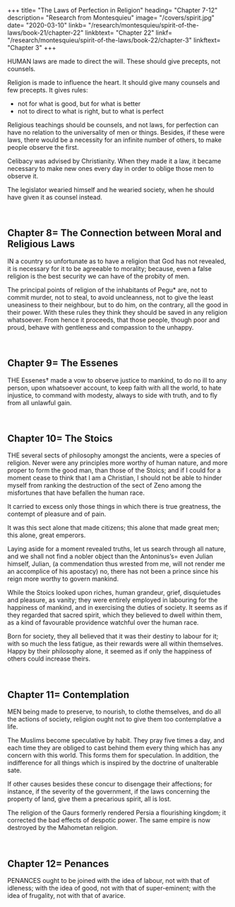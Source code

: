 +++
title= "The Laws of Perfection in Religion"
heading= "Chapter 7-12"
description= "Research from Montesquieu"
image= "/covers/spirit.jpg"
date= "2020-03-10"
linkb= "/research/montesquieu/spirit-of-the-laws/book-21/chapter-22"
linkbtext= "Chapter 22"
linkf= "/research/montesquieu/spirit-of-the-laws/book-22/chapter-3"
linkftext= "Chapter 3"
+++

HUMAN laws are made to direct the will. These should give precepts, not counsels.

Religion is made to influence the heart. It should give many counsels and few precepts. It gives rules:
- not for what is good, but for what is better
- not to direct to what is right, but to what is perfect

Religious teachings should be counsels, and not laws, for perfection can have no relation to the universality of men or things. Besides, if these were laws, there would be a necessity for an infinite number of others, to make people observe the first. 

Celibacy was advised by Christianity. When they made it a law, it became necessary to make new ones every day in order to oblige those men to observe it. 

The legislator wearied himself and he wearied society, when he should have given it as counsel instead.<!--  to make men execute by precept, what those who love perfection would have executed as counsel. -->

<br>

## Chapter 8= The Connection between Moral and Religious Laws

IN a country so unfortunate as to have a religion that God has not revealed, it is necessary for it to be agreeable to morality; because, even a false religion is the best security we can have of the probity of men.

The principal points of religion of the inhabitants of Pegu* are, not to commit murder, not to steal, to avoid uncleanness, not to give the least uneasiness to their neighbour, but to do him, on the contrary, all the good in their power. With these rules they think they should be saved in any religion whatsoever. From hence it proceeds, that those people, though poor and proud, behave with gentleness and compassion to the unhappy.


<br>

## Chapter 9= The Essenes

THE Essenes† made a vow to observe justice to mankind, to do no ill to any person, upon whatsoever account, to keep faith with all the world, to hate injustice, to command with modesty, always to side with truth, and to fly from all unlawful gain.

<br>

## Chapter 10= The Stoics

THE several sects of philosophy amongst the ancients, were a species of religion. Never were any principles more worthy of human nature, and more proper to form the good man, than those of the Stoics; and if I could for a moment cease to think that I am a Christian, I should not be able to hinder myself from ranking the destruction of the sect of Zeno among the misfortunes that have befallen the human race.

It carried to excess only those things in which there is true greatness, the contempt of pleasure and of pain.

It was this sect alone that made citizens; this alone that made great men; this alone, great emperors.

Laying aside for a moment revealed truths, let us search through all nature, and we shall not find a nobler object than the Antoninus’s= even Julian himself, Julian, (a commendation thus wrested from me, will not render me an accomplice of his apostacy) no, there has not been a prince since his reign more worthy to govern mankind.

While the Stoics looked upon riches, human grandeur, grief, disquietudes and pleasure, as vanity; they were entirely employed in labouring for the happiness of mankind, and in exercising the duties of society. It seems as if they regarded that sacred spirit, which they believed to dwell within them, as a kind of favourable providence watchful over the human race.

Born for society, they all believed that it was their destiny to labour for it; with so much the less fatigue, as their rewards were all within themselves. Happy by their philosophy alone, it seemed as if only the happiness of others could increase theirs.

<br>

## Chapter 11= Contemplation

MEN being made to preserve, to nourish, to clothe themselves, and do all the actions of society, religion ought not to give them too contemplative a life.

The Muslims become speculative by habit. They pray five times a day, and each time they are obliged to cast behind them every thing which has any concern with this world. This forms them for speculation. 
In addition, the indifference for all things which is inspired by the doctrine of unalterable sate.

If other causes besides these concur to disengage their affections; for instance, if the severity of the government, if the laws concerning the property of land, give them a precarious spirit, all is lost.

The religion of the Gaurs formerly rendered Persia a flourishing kingdom; it corrected the bad effects of despotic power. The same empire is now destroyed by the Mahometan religion.


<br>

## Chapter 12= Penances

PENANCES ought to be joined with the idea of labour, not with that of idleness; with the idea of good, not with that of super-eminent; with the idea of frugality, not with that of avarice.

<br>

